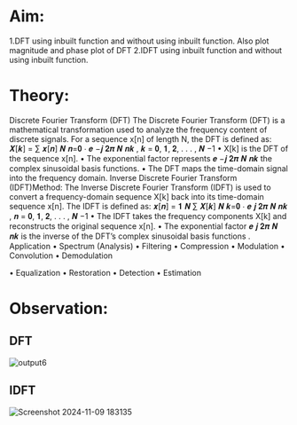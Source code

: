 # Aim:
1.DFT using inbuilt function and without using inbuilt function. Also plot magnitude and phase 
plot of DFT
2.IDFT using inbuilt function and without using inbuilt function.
# Theory:
Discrete Fourier Transform (DFT)
 The Discrete Fourier Transform (DFT) is a mathematical transformation used to analyze 
the frequency content of discrete signals. For a sequence x[n] of length N, the DFT is defined 
as:
𝑿[𝒌] = ∑ 𝒙[𝒏]
𝑵
𝒏=𝟎
⋅ 𝒆
−𝒋
𝟐𝝅
𝑵
𝒏𝒌
, 𝒌 = 𝟎, 𝟏, 𝟐, . . . , 𝑵 −1
• X[k] is the DFT of the sequence x[n].
• The exponential factor represents 𝒆
−𝒋
𝟐𝝅
𝑵
𝒏𝒌 the complex sinusoidal basis functions.
• The DFT maps the time-domain signal into the frequency domain.
Inverse Discrete Fourier Transform (IDFT)Method:
 The Inverse Discrete Fourier Transform (IDFT) is used to convert a frequency-domain 
sequence X[k] back into its time-domain sequence x[n]. The IDFT is defined as:
𝒙[𝒏] =
𝟏
𝑵
∑ 𝑿[𝒌]
𝑵
𝒌=𝟎
⋅ 𝒆
𝒋
𝟐𝝅
𝑵
𝒏𝒌
, 𝒏 = 𝟎, 𝟏, 𝟐, . . . , 𝑵 −1
• The IDFT takes the frequency components X[k] and reconstructs the original sequence 
x[n].
• The exponential factor 𝒆
𝒋
𝟐𝝅
𝑵
𝒏𝒌 is the inverse of the DFT’s complex sinusoidal basis 
functions
.
Application
• Spectrum (Analysis)
• Filtering
• Compression
• Modulation
• Convolution
• Demodulation

• Equalization
• Restoration
• Detection
• Estimation

# Observation:
## DFT
![output6](https://github.com/user-attachments/assets/31429692-fe32-4836-8ac7-dd56398462d4)


## IDFT
![Screenshot 2024-11-09 183135](https://github.com/user-attachments/assets/e8c90765-f1db-41a4-9cf0-e26f6986d7b8)

